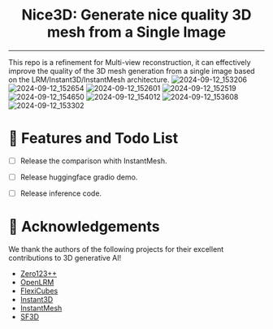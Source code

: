 <div align="center">
  
# Nice3D: Generate nice quality 3D mesh from a Single Image

</div>

---

This repo is a refinement for Multi-view reconstruction, it can effectively improve the quality of the 3D mesh generation from a single image based on the LRM/Instant3D/InstantMesh architecture.
![2024-09-12_153206](https://github.com/user-attachments/assets/ae384e85-18ca-4c27-a49d-a2841c101c65)
![2024-09-12_152654](https://github.com/user-attachments/assets/defbe418-65e2-4072-b8cd-1afbc54edd37)
![2024-09-12_152601](https://github.com/user-attachments/assets/df76234a-f38c-4a32-acf8-c756f59264e9)
![2024-09-12_152519](https://github.com/user-attachments/assets/46d503af-220b-484a-863e-938460c4679d)
![2024-09-12_154650](https://github.com/user-attachments/assets/fdf64b57-57e6-4247-9de3-a85e00b285ff)
![2024-09-12_154012](https://github.com/user-attachments/assets/7254a58c-41ff-4e5f-84dd-4ff49757f19c)
![2024-09-12_153608](https://github.com/user-attachments/assets/d35997aa-a2f6-429a-88d4-152935fe157a)
![2024-09-12_153302](https://github.com/user-attachments/assets/e5dc28de-b489-4f6e-9cef-42717676437e)

# 🚩 Features and Todo List
- [ ] Release the comparison whith InstantMesh.
- [ ] Release huggingface gradio demo.
- [ ] Release inference code.


# 🤗 Acknowledgements

We thank the authors of the following projects for their excellent contributions to 3D generative AI!

- [Zero123++](https://github.com/SUDO-AI-3D/zero123plus)
- [OpenLRM](https://github.com/3DTopia/OpenLRM)
- [FlexiCubes](https://github.com/nv-tlabs/FlexiCubes)
- [Instant3D](https://instant-3d.github.io/)
- [InstantMesh](https://github.com/TencentARC/InstantMesh)
- [SF3D](https://github.com/Stability-AI/stable-fast-3d)
